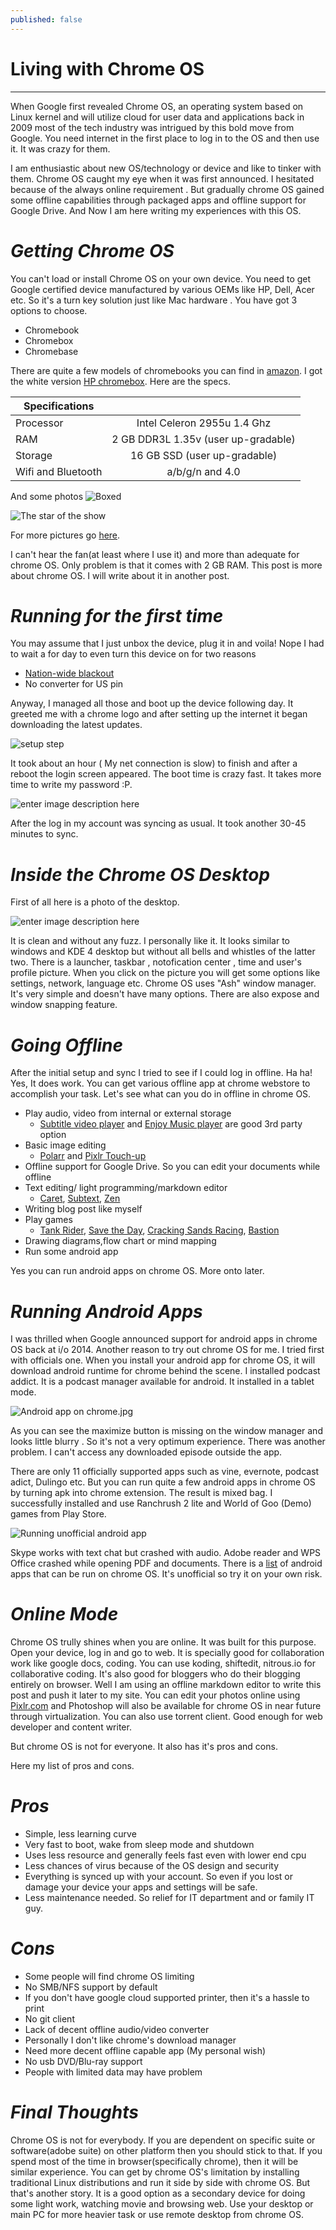```yaml
---
published: false
---
```


# **Living with Chrome OS**


----------
When Google first revealed Chrome OS, an operating system based on Linux kernel and will utilize cloud for user data and applications back in  2009 most of the tech industry was intrigued  by this bold move from Google. You need internet in the first place  to log in to the OS and then use it. It was crazy for them.

I am  enthusiastic about new OS/technology or device and like to tinker with them. Chrome OS caught my eye when it was first announced. I  hesitated because of the always online requirement . But gradually chrome OS gained some offline capabilities through packaged apps and offline support for Google Drive. And Now I am here  writing my experiences with this OS.


# _Getting Chrome OS_



You can't load or install Chrome OS on your own device. You need to get Google certified device manufactured by various OEMs like HP, Dell, Acer etc. So it's a turn key solution just like Mac hardware . You have got 3 options to choose.

 - Chromebook
 - Chromebox
 - Chromebase

There are quite a few models of  chromebooks you can find in [amazon](http://goo.gl/IlIurZ). I  got the white version [HP chromebox](http://goo.gl/gvBvu5). Here are the specs.


| Specifications        |            | 
| -------------  |:-------------:
| Processor      | Intel Celeron 2955u 1.4 Ghz | 
| RAM            | 2 GB DDR3L 1.35v (user up-gradable) |   
| Storage        | 16 GB SSD (user up-gradable)  | 
| Wifi and Bluetooth | a/b/g/n and  4.0


And some photos 
![Boxed](https://lh4.googleusercontent.com/MHbRzRu32_9YjC8To4NHsC1eA-PLkr1-5L99AcyZI8w=s500 "box.jpg") 

![The star of the show](https://lh6.googleusercontent.com/8jkK2uXraUyY2uPpHQen5Gl_IXqBGBuIdsiBT-q8Joc=s500 "packed.jpg")

For more pictures go [here](https://drive.google.com/folderview?id=0B57L4KYWQjw_dUxPN1RqQ1FpT1E&usp=sharing).

I can't hear the fan(at least where I use it) and more than adequate for chrome OS. Only problem is that it comes with 2 GB RAM. This post is more about chrome OS. I will write about it in another post. 

# _Running for the first time_



You may assume that I just unbox  the device, plug it in and voila! Nope I had to wait a for day to even turn this device on for two reasons

 - [Nation-wide blackout](http://bdnews24.com/bangladesh/2014/11/01/bangladesh-goes-dark-as-power-outage-continues)
 - No converter for US pin

Anyway, I managed all those and boot up the device following day. It greeted me with a chrome logo and after setting up the internet it began downloading the latest updates. 
 
 ![setup step](https://lh6.googleusercontent.com/u-As0LkGdJhVsHhPzSI44psrPmxngvnyGPf-IUALG6uwm7oW2pDDiOWj4-B2JSOleCcvfw=w1327-h513 "first-setup.jpg")

It took about an hour ( My net connection is slow) to finish and after a reboot the login screen appeared. The boot time is crazy fast. It takes more time to write my password :P. 


![enter image description here](https://lh6.googleusercontent.com/v62vBRhhZUgpuXB5eC2d-rLMgpFF6dAMqiEWAC3kcerhMBUG4coy5HyZVz8bNfiDL6QM2Q=w1327-h513 "sign in screen.jpg")

After the log in my account was syncing as usual. It took another 30-45 minutes to sync. 

# _Inside the Chrome OS Desktop_


First of all here is a photo of the desktop.

![enter image description here](https://lh4.googleusercontent.com/PMbyixirW81qJyehixMy1Qu4UVYRtVf-GvVk9YlQtI3vwLy-rhHm5Ux5Y_qNky5i0tu3-A=w1327-h513 "desktop.jpg")

It is clean and without any fuzz. I personally like it.  It looks similar to windows and KDE 4 desktop but without all bells and whistles of the latter two. There is a launcher, taskbar , notofication center , time and user's profile picture. When you click on the picture you will get some options like settings, network, language etc. Chrome OS uses "Ash" window manager. It's very simple and  doesn't have many options.  There are also expose and window snapping feature. 


# _Going Offline_

After the initial setup and sync I tried to see if I could log in offline. Ha ha! Yes, It does work. You can get various offline app at chrome webstore to accomplish your task. Let's see what can you do in offline  in chrome OS.

 - Play audio, video from internal or external storage 
     -  [Subtitle video player](http://goo.gl/HwauLE) and [Enjoy Music player](http://goo.gl/XKXJHy) are good 3rd party option
 - Basic image editing
	 - [Polarr](http://goo.gl/SHnDOU) and [Pixlr Touch-up](http://goo.gl/tysFCd)  
 - Offline support for Google Drive. So you can edit your documents while offline
 -  Text editing/ light programming/markdown editor 
	- [Caret](http://goo.gl/OyMKUZ), [Subtext](http://goo.gl/cCNYrH), [Zen](http://goo.gl/LhXabj)
 - Writing blog post like myself 
 - Play games
    - [Tank Rider](http://goo.gl/jFE8kv), [Save the Day](http://goo.gl/OrFmwX), [Cracking Sands Racing](http://goo.gl/tYXRCq), [Bastion](http://goo.gl/6ZEiFI) 
 - Drawing diagrams,flow chart or mind mapping  
 - Run some android app

Yes you can run android apps on chrome OS. More onto later. 


# _Running Android Apps_

I was thrilled when  Google announced support for android apps in chrome OS back at i/o 2014. Another reason to try out chrome OS for me. I tried first with officials one. When you install your android app for chrome OS, it will download android runtime for chrome  behind the scene.  I installed podcast addict. It is a podcast manager available for android. It installed in a tablet mode.

![Android  app on chrome.jpg](https://lh6.googleusercontent.com/omrBTh-DYCwNocKC8tUKup6r1trExVBz8DVdk9h8Y5pF_d4uQUBc-i6ZtK-IehD7gr1AyQ=w1327-h513 "Android  app on chrome.jpg")

As you can see the maximize button is missing on the window manager and looks little blurry . So it's not a very  optimum experience. There was another problem. I can't access any downloaded episode outside the app.

There are only 11 officially supported apps such as vine, evernote, podcast adict, Dulingo etc. But you can run quite a few android apps in chrome OS by turning apk into chrome extension. The result is mixed bag. I successfully installed and use Ranchrush 2 lite and World of Goo (Demo) games from Play Store. 

![Running unofficial android app](https://lh6.googleusercontent.com/_AnJwODs9Ahb40cZzO0gzNP11wQ-7PmrU6Q7wLtvUgvbP1m1f0YV0UPoZYoCI1oHYdWZeg=w1327-h513 "ranchrush 2.jpg")

Skype works with text chat but crashed with audio. Adobe reader and WPS Office crashed while opening PDF and documents.  There is a [list](https://docs.google.com/spreadsheets/d/1iIbxaftAu_ho5rv9fUlXSLTzwU6MbKOldsWXyrYiyo8/edit#gid=0) of android apps that can be run on chrome OS. It's unofficial so try it on your own risk.



# _Online Mode_

Chrome OS trully shines when you are online. It was built for this purpose. Open your device, log in and go to web. It is specially good for collaboration work like google docs, coding. You can use koding, shiftedit, nitrous.io for collaborative coding. It's also good for bloggers who do their blogging entirely on browser. Well I am using an offline markdown editor to write this post and push it later to my site. You can edit your photos online using [Pixlr.com](https://chrome.google.com/webstore/detail/pixlr-editor/icmaknaampgiegkcjlimdiidlhopknpk?utm_source=chrome-app-launcher-info-dialog) and Photoshop will also be available for chrome OS in near future through virtualization.  You can also use torrent client. Good enough for web developer and content writer.

But chrome OS is not for everyone. It also has it's pros and cons.

Here my list of pros and cons.

# _Pros_

 - Simple, less learning curve
 - Very fast to boot, wake from sleep mode and shutdown
 - Uses less resource  and generally feels fast even with lower end cpu
 -  Less chances of virus because of the OS design and security
 -  Everything is synced up with your account. So even if you lost or damage your device your apps and settings will be safe. 
 -  Less maintenance needed. So relief for IT department and or family IT guy.

# _Cons_

 -  Some people will find chrome OS limiting
 - No SMB/NFS support by default
 - If you don't have google cloud supported printer, then it's a hassle to print 
 -  No git client
 - Lack of decent offline audio/video converter
 - Personally I don't like chrome's download manager
 -  Need  more decent offline capable app (My personal wish)
 - No usb DVD/Blu-ray support 
 -  People with limited data may have problem

# _Final Thoughts_

Chrome OS is not for everybody. If you are dependent on specific suite or software(adobe suite) on other platform then you should stick to that. If you spend most of the time in  browser(specifically chrome), then it will be similar experience. You can get by chrome OS's limitation by installing traditional Linux distributions and run it side by side with chrome OS. But that's another story. It is a good option as a secondary device for doing some light work, watching movie and browsing web. Use your desktop or main PC for more heavier task or use remote desktop from chrome OS. 



